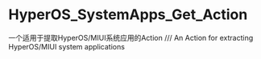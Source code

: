 # HyperOS_SystemApps_Get_Action
一个适用于提取HyperOS/MIUI系统应用的Action /// An Action for extracting HyperOS/MIUI system applications
